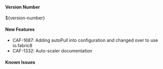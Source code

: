 ####  Version Number
${version-number}

#### New Features
- CAF-1687: Adding autoPull into configuration and changed over to use io.fabric8
- CAF-1332: Auto-scaler documentation

#### Known Issues
